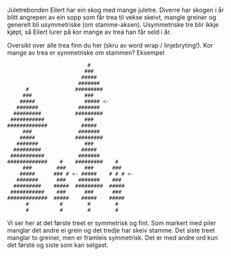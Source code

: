 Juletrebonden Eilert har ein skog med mange juletre. Diverre har skogen i år blitt angrepen av ein sopp som får trea til vekse skeivt, mangle greiner og generelt bli usymmetriske (om stamme-aksen). Usymmetriske tre blir ikkje kjøpt, så Eilert lurer på kor mange av trea han får seld i år.

Oversikt over alle trea finn du her (skru av word wrap / linjebryting!). Kor mange av trea er symmetriske om stammen?
Eksempel

```
                          #              
                         ###             
                        #####            
                       #######           
      #               #########          
     ###                 ###             
    #####                ##### <-        
   #######             #######           
  #########           #########          
 ###########             ###             
#############           #####            
     ###               #######           
    #####             #########          
   #######               ###             
  #########             #####            
 ###########           #######           
#############    #    #########    #     
     ###        ###      ###      ###    
    #####      ### # <- #####    # # # <-
   #######      ###    #######    ###    
  #########    #####  #########  #####   
 ###########    ###      ###      ###    
#############  #####    #####    #####   
      #          #        #        #     
      #          #        #        #     
```

Vi ser her at det første treet er symmetrisk og fint. Som markert med piler manglar det andre ei grein og det tredje har skeiv stamme. Det siste treet manglar to greiner, men er framleis symmetrisk. Det er med andre ord kun det første og siste som kan selgast.
